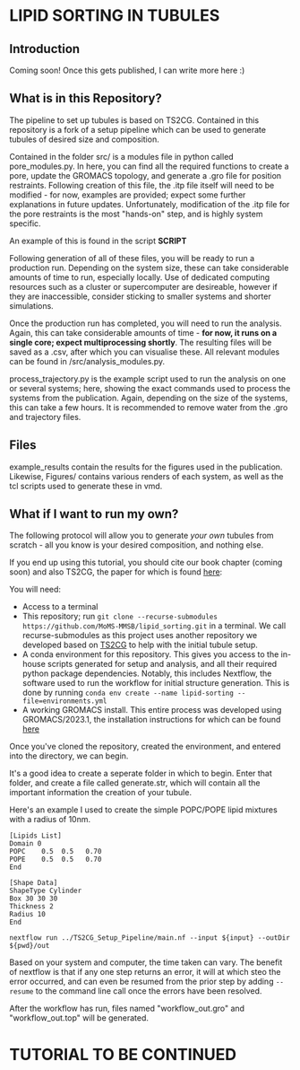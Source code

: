 # LIPID SORTING IN TUBULES

## Introduction
Coming soon! Once this gets published, I can write more here :)

## What is in this Repository?
The pipeline to set up tubules is based on TS2CG. Contained in this repository
is a fork of a setup pipeline which can be used to generate tubules of desired size and 
composition.

Contained in the folder src/ is a modules file in python called pore_modules.py.
In here, you can find all the required functions to create a pore, update the GROMACS topology, and generate a .gro file for position restraints. Following creation of this file, the .itp file itself will need to be modified - for now, examples are provided; expect some further explanations in future updates. Unfortunately, modification of the .itp file for the pore restraints is the most "hands-on" step, and is highly system specific.

An example of this is found in the script **SCRIPT**

Following generation of all of these files, you will be ready to run a production run. Depending on the system size, these can take considerable amounts of time to run, especially locally. Use of dedicated computing resources such as a cluster or supercomputer are desireable, however if they are inaccessible, consider sticking to smaller systems and shorter simulations. 

Once the production run has completed, you will need to run the analysis. Again, this can take considerable amounts of time - **for now, it runs on a single core; expect multiprocessing shortly**. The resulting files will be saved as a .csv, after which you can visualise these. All relevant modules can be found in /src/analysis_modules.py.

process_trajectory.py is the example script used to run the analysis on one or several systems; here, showing the exact commands used to process the systems from the publication. Again, depending on the size of the systems, this can take a few hours. It is recommended to remove water from the .gro and trajectory files.

## Files
example_results contain the results for the figures used in the publication. Likewise, Figures/ contains various renders of each system, as well as the tcl scripts used to generate these in vmd. 

## What if I want to run my own?
The following protocol will allow you to generate *your own* tubules from scratch - all you know is your desired composition, and nothing else.

If you end up using this tutorial, you should cite our book chapter (coming soon) and also TS2CG, the paper for which is found [here](https://rdcu.be/drEQr): 

You will need: 
- Access to a terminal
- This repository; run ```git clone --recurse-submodules https://github.com/MoMS-MMSB/lipid_sorting.git``` in a terminal. We call recurse-submodules as this project uses another repository we developed based on [TS2CG](https://github.com/marrink-lab/TS2CG1.1) to help with the initial tubule setup.
- A conda environment for this repository. This gives you access to the in-house scripts generated for setup and analysis, and all their required python package dependencies. Notably, this includes Nextflow, the software used to run the workflow for initial structure generation. This is done by running ```conda env create --name lipid-sorting --file=environments.yml```
- A working GROMACS install. This entire process was developed using GROMACS/2023.1, the installation instructions for which can be found [here](https://manual.gromacs.org/documentation/2023.1/install-guide/index.html)

Once you've cloned the repository, created the environment, and entered into the directory, we can begin.

It's a good idea to create a seperate folder in which to begin. Enter that folder, and create a file called generate.str, which will contain all the important information the creation of your tubule.

Here's an example I used to create the simple POPC/POPE lipid mixtures with a radius of 10nm.

```
[Lipids List]
Domain 0
POPC    0.5  0.5   0.70
POPE    0.5  0.5   0.70
End

[Shape Data]
ShapeType Cylinder
Box 30 30 30
Thickness 2
Radius 10
End
```


```
nextflow run ../TS2CG_Setup_Pipeline/main.nf --input ${input} --outDir ${pwd}/out
```

Based on your system and computer, the time taken can vary. The benefit of nextflow is that if any one step returns an error, it will at which steo the error occurred, and can even be resumed from the prior step by adding ```--resume``` to the command line call once the errors have been resolved.

After the workflow has run, files named "workflow_out.gro" and "workflow_out.top" will be generated.

# **TUTORIAL TO BE CONTINUED**